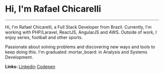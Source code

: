 <div style="border-bottom: 1px solid gray; width: 100%;">
<h1>Hi, I'm Rafael Chicarelli</h1>
</div>



<p>Hi, I'm  Rafael Chicarelli, a Full Stack Developer from Brazil.
Currently, I'm working with PHP/Laravel, ReactJS, AngularJS and AWS. Outside of work, I enjoy series, football and other sports.</p>

<!-- <img align="right" width="350px" src="./images/programming.jpg" alt="Programming image"/> -->
<!-- <img align="right" src="https://api.daily.dev/devcards/562e2ccbacc1497c9ee8e89ede2e1313.png?r=dpv" width="300" alt="Rafael Chicarelli's Dev Card"/></a> -->

<p>Passionate about solving problems and discovering new ways and tools to keep doing this.
I'm graduated :mortar_board: in Analysis and Systems Development.
  
  <b>Links: </b>
  <a href="https://www.linkedin.com/in/rafael-chicarelli-dev/" target="_blank">Linkedin</a>
  <a href="https://codepen.io/rafael-chicarelli" target="_blank">Codepen</a>
<!--  and I'm currently working with</p> -->
<!--  <ul>
  <li>:triangular_ruler: AngularJS</li>
  <li>:elephant: PHP</li>
  <li>:vhs: SQL</li>
  <li>:zap: NodeJS</li>
  <li>:book: React</li>
  <li>:cloud: AWS - Lambda, Dynamo, Api Gateway</li>
  <li>:wrench: Git</li>
 </ul> -->
